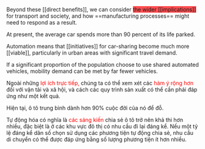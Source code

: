 
Beyond these [[direct benefits]], we can consider <span style="background:#ff4d4f">the wider [[implications]]</span> for transport  and society, and how ==manufacturing processes== might need to respond as a  result. 

 At present, the average car spends more than 90 percent of its life parked. 
 
 Automation means that [[initiatives]] for car-sharing become much more [[viable]], particularly in urban areas with significant travel demand.
 
  If a significant proportion  of the population choose to use shared automated vehicles, mobility demand can be met by far fewer vehicles.


Ngoài những <font color="#ff0000">lợi ích trực tiếp, </font>chúng ta có thể xem xét các <font color="#ff0000">hàm ý rộng hơn</font> đối với vận tải và xã hội, và cách các quy trình sản xuất có thể cần phải đáp ứng như một kết quả.

Hiện tại, ô tô trung bình dành hơn 90% cuộc đời của nó để đỗ.

Tự động hóa có nghĩa là <font color="#ff0000">các sáng kiến</font> chia sẻ ô tô trở nên khả thi hơn nhiều, đặc biệt là ở các khu vực đô thị có nhu cầu đi lại đáng kể. Nếu một tỷ lệ đáng kể dân số chọn sử dụng các phương tiện tự động chia sẻ, nhu cầu di chuyển có thể được đáp ứng bằng số lượng phương tiện ít hơn nhiều.